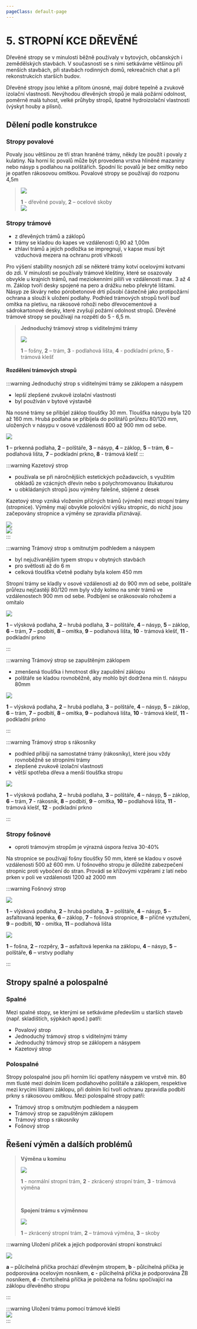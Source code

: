 ```yaml
---
pageClass: default-page
---
```


# 5. STROPNÍ KCE DŘEVĚNÉ

Dřevěné stropy se v minulosti běžně používaly v bytových, občanských i zemědělských stavbách. V současnosti se s nimi setkáváme většinou při menších stavbách, při stavbách rodinných domů, rekreačních chat a při rekonstrukcích starších budov.

Dřevěné stropy jsou lehké a přitom únosné, mají dobré tepelně a zvukově izolační vlastnosti. Nevýhodou dřevěných stropů je malá požární odolnost, poměrně malá tuhost, velké průhyby stropů, špatné hydroizolační vlastnosti (výskyt houby a plísní).

## Dělení podle konstrukce

### Stropy povalové

Povaly jsou většinou ze tří stran hraněné trámy, někdy lze použít i povaly z kulatiny. Na horní líc povalů může být provedena vrstva hliněné mazaniny nebo násyp s podlahou na polštářích. Spodní líc povalů je bez omítky nebo je opatřen rákosovou omítkou. Povalové stropy se používají do rozponu 4,5m

> <img class="centered_image" src="/images/pos/5/1.jpg" />
> 
> **1** - dřevěné povaly, **2** – ocelové skoby
> <br>
> <img class="centered_image" src="/images/pos/5/2.jpg" />

### Stropy trámové

- z dřevěných trámů a záklopů
- trámy se kladou do kapes ve vzdálenosti 0,90 až 1,00m
- zhlaví trámů a jejich podložka se impregnují, v kapse musí být vzduchová mezera na ochranu proti vlhkosti

Pro výšení stability nosných zdí se některé trámy kotví ocelovými kotvami do zdi. V minulosti se používaly trámové kleštiny, které se osazovaly obvykle u krajních trámů, nad meziokenními pilíři ve vzdálenosti max. 3 až 4 m. Záklop tvoří desky spojené na pero a drážku nebo překryté lištami. Násyp ze škváry nebo pórobetonové drti působí částečně jako protipožární ochrana a slouží k uložení podlahy. Podhled trámových stropů tvoří buď omítka na pletivu, na rákosové rohoži nebo dřevocementové a sádrokartonové desky, které zvyšují požární odolnost stropů. Dřevěné trámové stropy se používají na rozpětí do 5 - 6,5 m.

> **Jednoduchý trámový strop s viditelnými trámy**
>
><img class="centered_image" src="/images/pos/5/3.jpg" />
>
>**1** – fošny, **2** – trám, **3** - podlahová lišta, **4** - podkladní prkno, **5** - trámová klešť

#### Rozdělení trámových stropů

:::warning Jednoduchý strop s viditelnými trámy se záklopem a násypem
<br>

- lepší zlepšené zvukově izolační vlastnosti
- byl používán v bytové výstavbě

Na nosné trámy se přibíjel záklop tloušťky 30 mm. Tloušťka násypu byla 120 až 160 mm. Hrubá podlaha se přibíjela do polštářů průřezu 80/120 mm, uložených v násypu v osové vzdálenosti 800 až 900 mm od sebe.
<br>

<img class="centered_image" src="/images/pos/5/4.jpg" />

**1** – prkenná podlaha, **2** – polštáře, **3** – násyp, **4** – záklop, **5** – trám, **6** – podlahová lišta, **7** – podkladní prkno, **8** - trámová klešť
:::

:::warning Kazetový strop

- používala se při náročnějších estetických požadavcích, s využitím obkladů ze vzácných dřevin nebo s polychromovanou štukaturou
- u obkládaných stropů jsou výměny falešné, sbíjené z desek

Kazetový strop vzniká vložením příčných trámů (výměn) mezi stropní trámy (stropnice). Výměny mají obvykle poloviční výšku stropnic, do nichž jsou začepovány stropnice a výměny se zpravidla přiznávají.

<img class="centered_image" src="/images/pos/5/5.jpg" />

<br>

<img class="centered_image" src="/images/pos/5/kazeta.jpg" />
<br>
:::

:::warning Trámový strop s omítnutým podhledem a násypem

- byl nejužívanějším typem stropu v obytných stavbách
- pro světlosti až do 6 m
- celková tloušťka včetně podlahy byla kolem 450 mm

Stropní trámy se kladly v osové vzdálenosti až do 900 mm od sebe, polštáře průřezu nejčastěji 80/120 mm byly vždy kolmo na směr trámů ve vzdálenostech 900 mm od sebe. Podbíjení se orákosovalo rohožemi a omítalo

<img class="centered_image" src="/images/pos/5/6.jpg" />

**1** – vlýsková podlaha, **2** – hrubá podlaha, **3** – polštáře, **4** – násyp, **5** – záklop, **6** – trám, **7** – podbití, **8** – omítka, **9** – podlahová lišta, **10** - trámová klešť, **11** - podkladní prkno

:::

:::warning Trámový strop se zapuštěným záklopem

- zmenšená tloušťka i hmotnost díky zapuštění záklopu
- polštáře se kladou rovnoběžně, aby mohlo být dodržena min tl. násypu 80mm

<img class="centered_image" src="/images/pos/5/7.jpg" />

**1** – vlýsková podlaha, **2** – hrubá podlaha, **3** – polštáře, **4** – násyp, **5** – záklop, **6** – trám, **7** – podbití, **8** – omítka, **9** – podlahová lišta, **10** - trámová klešť, **11** - podkladní prkno

:::

:::warning Trámový strop s rákosníky

- podhled přibíjí na samostatné trámy (rákosníky), které jsou vždy rovnoběžně se stropními trámy
- zlepšené zvukově izolační vlastnosti
- větší spotřeba dřeva a menší tloušťka stropu

<img class="centered_image" src="/images/pos/5/8.jpg" />

**1** – vlýsková podlaha, **2** – hrubá podlaha, **3** – polštáře, **4** – násyp, **5** – záklop, **6** – trám, **7** - rákosník, **8** – podbití, **9** – omítka, **10** – podlahová lišta, **11** - trámová klešť, **12** - podkladní prkno

:::

### Stropy fošnové

- oproti trámovým stropům je výrazná úspora řeziva 30-40%

Na stropnice se používají fošny tloušťky 50 mm, které se kladou v osové vzdálenosti 500 až 600 mm. U fošnového stropu je důležité zabezpečení stropnic proti vybočení do stran. Provádí se křížovými vzpěrami z latí nebo prken v poli ve vzdálenosti 1200 až 2000 mm

:::warning Fošnový strop
<br>

<img class="centered_image" src="/images/pos/5/13.jpg" />

**1** – vlýsková podlaha, **2** – hrubá podlaha, **3** – polštáře, **4** – násyp, **5** – asfaltovaná lepenka, **6** – záklop, **7** – fošnová stropnice, **8** – příčné vyztužení, **9** – podbití, **10** - omítka, **11** – podlahová lišta

<img class="centered_image" src="/images/pos/5/14.jpg" />

**1** – fošna, **2** – rozpěry, **3** – asfaltová lepenka na záklopu, **4** – násyp, **5** – polštáře, **6** – vrstvy podlahy

:::

## Stropy spalné a polospalné

### Spalné

Mezi spalné stopy, se kterými se setkáváme především u starších staveb (např. skladištích, sýpkách apod.) patří:

- Povalový strop
- Jednoduchý trámový strop s viditelnými trámy
- Jednoduchý trámový strop se záklopem a násypem
- Kazetový strop

### Polospalné

Stropy polospalné jsou při horním líci opatřeny násypem ve vrstvě min. 80 mm tlusté mezi dolním lícem podlahového polštáře a záklopem, respektive mezi krycími lištami záklopu, při dolním líci tvoří ochranu zpravidla podbití prkny s rákosovou omítkou. Mezi polospalné stropy patří:

- Trámový strop s omítnutým podhledem a násypem
- Trámový strop se zapuštěným záklopem
- Trámový strop s rákosníky
- Fošnový strop

## Řešení výměn a dalších problémů

> **Výměna u komínu**
>
> <img class="centered_image" src="/images/pos/5/9.jpg" />
>
> **1** - normální stropní trám, **2** - zkrácený stropní trám, **3** - trámová výměna
>
> <br>
>
> **Spojení trámu s výměnnou**
>
><img class="centered_image" src="/images/pos/5/10.jpg" />
> 
> **1** – zkrácený stropní trám, **2** – trámová výměna, **3** – skoby

:::warning Uložení příček a jejich podporování stropní konstrukcí
<br>

<img class="centered_image" src="/images/pos/5/11.jpg" />

**a** – půlcihelná příčka prochází dřevěným stropem, **b** - půlcihelná příčka je podporována ocelovým nosníkem, **c** - půlcihelná příčka je podporována ŽB nosníkem, **d** - čtvrtcihelná příčka je položena na fošnu spočívající na záklopu dřevěného stropu

:::

:::warning Uložení trámu pomocí trámové klešti
<br>
<img class="centered_image" src="/images/pos/5/12.jpg" />
<br>
:::
